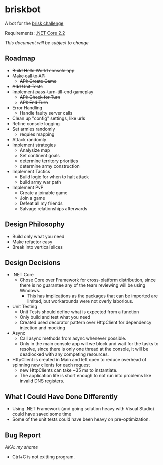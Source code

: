 # briskbot
A bot for the [brisk challenge](http://www.briskchallenge.com)

Requirements: [.NET Core 2.2](https://dotnet.microsoft.com/download/dotnet-core/2.2)

*This document will be subject to change*

## Roadmap
* ~~Build Hello World console app~~
* ~~Make call to API~~
  * ~~API: Create Game~~
* ~~Add Unit Tests~~
* ~~Implement pass-turn-till-end gameplay~~
  * ~~API: Check for Turn~~
  * ~~API: End Turn~~
* Error Handling
  * Handle faulty server calls
* Clean up "config" settings, like urls
* Refine console logging
* Set armies randomly
  * requies mapping
* Attack randomly
* Implement strategies
  * Analysize map
  * Set continent goals
  * determine territory priorities
  * determine army construction
* Implement Tactics
  * Build logic for when to halt attack
  * build army war path
* Implement PvP
  * Create a joinable game
  * Join a game
  * Defeat all my friends
  * Salvage relationships afterwards

## Design Philosophy
* Build only what you need
* Make refactor easy
* Break into vertical slices

## Design Decisions
* .NET Core
  * Chose Core over Framework for cross-platform distribution, since there is no guarantee any of the team reviewing will be using Windows.
    * This has implications as the packages that can be imported are limited, but workarounds were not overly laborious.
* Unit Testing
  * Unit Tests should define what is expected from a function
  * Only build and test what you need
  * Created used decorator pattern over HttpClient for dependency injection and mocking
* Async
  * Call async methods from async whenever possible.
  * Only in the main console app will we block and wait for the tasks to resolve, since there is only one thread at the console, it will be deadlocked with any competing resources.
* HttpClient is created in Main and left open to reduce overhead of spinning new clients for each request
  * new HttpClients can take ~35 ms to instantiate.
  * The application life is short enough to not run into problems like invalid DNS registers.

## What I Could Have Done Differently
* Using .NET Framework (and going solution heavy with Visual Studio) could have saved some time
* Some of the unit tests could have been heavy on pre-optimization.

## Bug Report
*AKA: my shame*
* Ctrl+C is not exitting program.